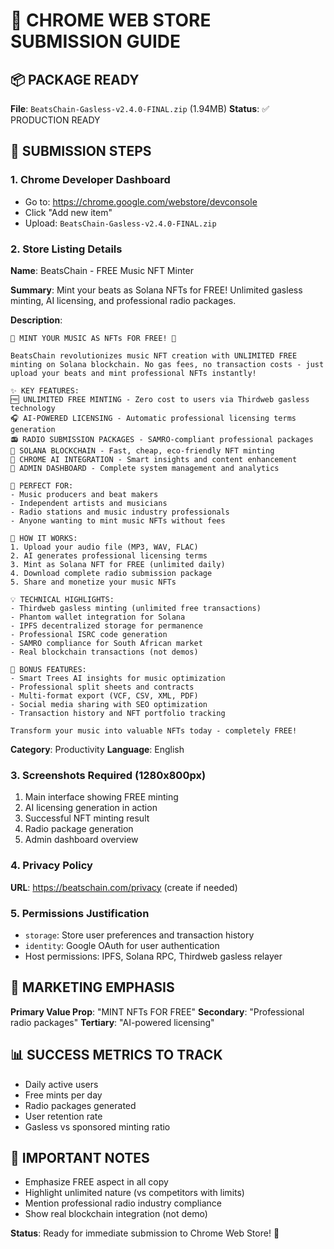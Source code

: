# 🚀 CHROME WEB STORE SUBMISSION GUIDE

## 📦 PACKAGE READY
**File**: `BeatsChain-Gasless-v2.4.0-FINAL.zip` (1.94MB)
**Status**: ✅ PRODUCTION READY

## 🎯 SUBMISSION STEPS

### 1. Chrome Developer Dashboard
- Go to: https://chrome.google.com/webstore/devconsole
- Click "Add new item"
- Upload: `BeatsChain-Gasless-v2.4.0-FINAL.zip`

### 2. Store Listing Details

**Name**: BeatsChain - FREE Music NFT Minter

**Summary**: Mint your beats as Solana NFTs for FREE! Unlimited gasless minting, AI licensing, and professional radio packages.

**Description**:
```
🎵 MINT YOUR MUSIC AS NFTs FOR FREE! 🎵

BeatsChain revolutionizes music NFT creation with UNLIMITED FREE minting on Solana blockchain. No gas fees, no transaction costs - just upload your beats and mint professional NFTs instantly!

✨ KEY FEATURES:
🆓 UNLIMITED FREE MINTING - Zero cost to users via Thirdweb gasless technology
🎧 AI-POWERED LICENSING - Automatic professional licensing terms generation  
📻 RADIO SUBMISSION PACKAGES - SAMRO-compliant professional packages
🔗 SOLANA BLOCKCHAIN - Fast, cheap, eco-friendly NFT minting
🤖 CHROME AI INTEGRATION - Smart insights and content enhancement
👑 ADMIN DASHBOARD - Complete system management and analytics

🎯 PERFECT FOR:
- Music producers and beat makers
- Independent artists and musicians  
- Radio stations and music industry professionals
- Anyone wanting to mint music NFTs without fees

🚀 HOW IT WORKS:
1. Upload your audio file (MP3, WAV, FLAC)
2. AI generates professional licensing terms
3. Mint as Solana NFT for FREE (unlimited daily)
4. Download complete radio submission package
5. Share and monetize your music NFTs

💡 TECHNICAL HIGHLIGHTS:
- Thirdweb gasless minting (unlimited free transactions)
- Phantom wallet integration for Solana
- IPFS decentralized storage for permanence
- Professional ISRC code generation
- SAMRO compliance for South African market
- Real blockchain transactions (not demos)

🎁 BONUS FEATURES:
- Smart Trees AI insights for music optimization
- Professional split sheets and contracts
- Multi-format export (VCF, CSV, XML, PDF)
- Social media sharing with SEO optimization
- Transaction history and NFT portfolio tracking

Transform your music into valuable NFTs today - completely FREE!
```

**Category**: Productivity
**Language**: English

### 3. Screenshots Required (1280x800px)
1. Main interface showing FREE minting
2. AI licensing generation in action
3. Successful NFT minting result
4. Radio package generation
5. Admin dashboard overview

### 4. Privacy Policy
**URL**: https://beatschain.com/privacy (create if needed)

### 5. Permissions Justification
- `storage`: Store user preferences and transaction history
- `identity`: Google OAuth for user authentication
- Host permissions: IPFS, Solana RPC, Thirdweb gasless relayer

## 🎯 MARKETING EMPHASIS

**Primary Value Prop**: "MINT NFTs FOR FREE"
**Secondary**: "Professional radio packages"
**Tertiary**: "AI-powered licensing"

## 📊 SUCCESS METRICS TO TRACK
- Daily active users
- Free mints per day
- Radio packages generated
- User retention rate
- Gasless vs sponsored minting ratio

## 🚨 IMPORTANT NOTES
- Emphasize FREE aspect in all copy
- Highlight unlimited nature (vs competitors with limits)
- Mention professional radio industry compliance
- Show real blockchain integration (not demo)

**Status**: Ready for immediate submission to Chrome Web Store! 🎉